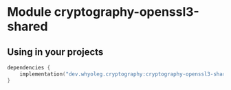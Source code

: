 # Module cryptography-openssl3-shared

## Using in your projects

```kotlin
dependencies {
    implementation("dev.whyoleg.cryptography:cryptography-openssl3-shared:0.1.0")
}
```
